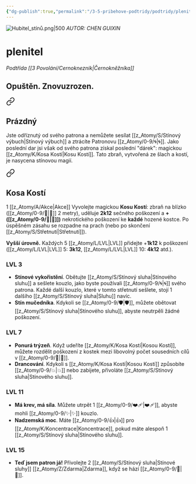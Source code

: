```yaml
---
{"dg-publish":true,"permalink":"/3-5-pribehove-podtridy/podtridy/plenitel/"}
---
```


![Hubitel_stínů.png|500](/img/user/z_img/Hubitel_st%C3%ADn%C5%AF.png)
*AUTOR:  CHEN GUIXIN*
# plenitel
*Podtřída [[3 Povolání/Cernokneznik\|Černokněžníka]]*
## **Opuštěn. Znovuzrozen.**

<div class="transclusion internal-embed is-loaded"><a class="markdown-embed-link" href="/z-atomy/p/prazdny/" aria-label="Open link"><svg xmlns="http://www.w3.org/2000/svg" width="24" height="24" viewBox="0 0 24 24" fill="none" stroke="currentColor" stroke-width="2" stroke-linecap="round" stroke-linejoin="round" class="svg-icon lucide-link"><path d="M10 13a5 5 0 0 0 7.54.54l3-3a5 5 0 0 0-7.07-7.07l-1.72 1.71"></path><path d="M14 11a5 5 0 0 0-7.54-.54l-3 3a5 5 0 0 0 7.07 7.07l1.71-1.71"></path></svg></a><div class="markdown-embed">




## Prázdný
Jste odříznutý od svého patrona a nemůžete sesílat [[z_Atomy/S/Stínový výbuch\|Stínový výbuch]] a ztrácíte Patronovu [[z_Atomy/0-9/🌀\|🌀]]. Jako poslední dar jsi však od svého patrona získal poslední "dárek": magickou [[z_Atomy/K/Kosa Kostí\|Kosu Kostí]]. Tato zbraň, vytvořená ze šlach a kostí, je nasycena stínovou magií.

</div></div>


<div class="transclusion internal-embed is-loaded"><a class="markdown-embed-link" href="/z-atomy/k/kosa-kosti/" aria-label="Open link"><svg xmlns="http://www.w3.org/2000/svg" width="24" height="24" viewBox="0 0 24 24" fill="none" stroke="currentColor" stroke-width="2" stroke-linecap="round" stroke-linejoin="round" class="svg-icon lucide-link"><path d="M10 13a5 5 0 0 0 7.54.54l3-3a5 5 0 0 0-7.07-7.07l-1.72 1.71"></path><path d="M14 11a5 5 0 0 0-7.54-.54l-3 3a5 5 0 0 0 7.07 7.07l1.71-1.71"></path></svg></a><div class="markdown-embed">




## Kosa Kostí
1 [[z_Atomy/A/Akce\|Akce]]
Vyvolejte magickou **Kosu Kostí**: zbraň na blízko ([[z_Atomy/0-9/🫱\|🫱]] 2 metry), uděluje **2k12** sečného poškození a **+([[z_Atomy/0-9/🎯\|🎯]])** nekrotického poškození ke **každé** hozené kostce. 
Po úspěšném zásahu se rozpadne na prach (nebo po skončení [[z_Atomy/S/Střetnutí\|Střetnutí]]).  

**Vyšší úrovně.** Každých 5 [[z_Atomy/L/LVL\|LVL]] přidejte +**1k12** k poškození ([[z_Atomy/L/LVL\|LVL]] 5: **3k12**, [[z_Atomy/L/LVL\|LVL]] 10: **4k12** atd.).

</div></div>

### LVL 3
- **Stínové vykořistění**. Obětujte [[z_Atomy/S/Stínový sluha\|Stínového sluhu]] a sešlete kouzlo, jako byste používali [[z_Atomy/0-9/🌀\|🌀]] svého patrona. Každé další kouzlo, které v tomto střetnutí sešlete, stojí 1 dalšího [[z_Atomy/S/Stínový sluha\|Sluhu]] navíc.
- **Stín mučedníka**. Kdykoli se [[z_Atomy/0-9/🛡️\|🛡️]], můžete obětovat [[z_Atomy/S/Stínový sluha\|Stínového sluhu]], abyste neutrpěli žádné poškození.
### LVL 7
- **Ponurá trýzeň**. Když udeříte [[z_Atomy/K/Kosa Kostí\|Kosou Kostí]], můžete rozdělit poškození z kostek mezi libovolný počet sousedních cílů v [[z_Atomy/0-9/🫱\|🫱]].
- **Drancování**. Kdykoli s [[z_Atomy/K/Kosa Kostí\|Kosou Kostí]] způsobíte [[z_Atomy/0-9/💥\|💥]] nebo zabijete, přivoláte [[z_Atomy/S/Stínový sluha\|Stínového sluhu]].
### LVL 11
- **Má krev, má síla**. Můžete utrpět 1 [[z_Atomy/0-9/❤️‍🩹\|❤️‍🩹]], abyste mohli [[z_Atomy/0-9/✨\|✨]] kouzlo.
- **Nadzemská moc**. Máte [[z_Atomy/0-9/👍\|👍]] pro [[z_Atomy/K/Koncentrace\|Koncentrace]], pokud máte alespoň 1 [[z_Atomy/S/Stínový sluha\|Stínového sluhu]].
### LVL 15
- **Teď jsem patron já!** Přivolejte 2 [[z_Atomy/S/Stínový sluha\|Stínové sluhy]] [[z_Atomy/Z/Zdarma\|Zdarma]], když se hází [[z_Atomy/0-9/🏁\|🏁]].